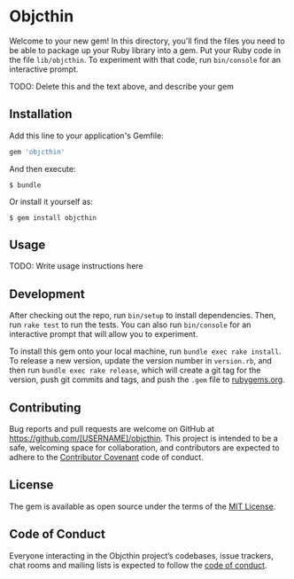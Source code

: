 # Objcthin

Welcome to your new gem! In this directory, you'll find the files you need to be able to package up your Ruby library into a gem. Put your Ruby code in the file `lib/objcthin`. To experiment with that code, run `bin/console` for an interactive prompt.

TODO: Delete this and the text above, and describe your gem

## Installation

Add this line to your application's Gemfile:

```ruby
gem 'objcthin'
```

And then execute:

    $ bundle

Or install it yourself as:

    $ gem install objcthin

## Usage

TODO: Write usage instructions here

## Development

After checking out the repo, run `bin/setup` to install dependencies. Then, run `rake test` to run the tests. You can also run `bin/console` for an interactive prompt that will allow you to experiment.

To install this gem onto your local machine, run `bundle exec rake install`. To release a new version, update the version number in `version.rb`, and then run `bundle exec rake release`, which will create a git tag for the version, push git commits and tags, and push the `.gem` file to [rubygems.org](https://rubygems.org).

## Contributing

Bug reports and pull requests are welcome on GitHub at https://github.com/[USERNAME]/objcthin. This project is intended to be a safe, welcoming space for collaboration, and contributors are expected to adhere to the [Contributor Covenant](http://contributor-covenant.org) code of conduct.

## License

The gem is available as open source under the terms of the [MIT License](http://opensource.org/licenses/MIT).

## Code of Conduct

Everyone interacting in the Objcthin project’s codebases, issue trackers, chat rooms and mailing lists is expected to follow the [code of conduct](https://github.com/[USERNAME]/objcthin/blob/master/CODE_OF_CONDUCT.md).
